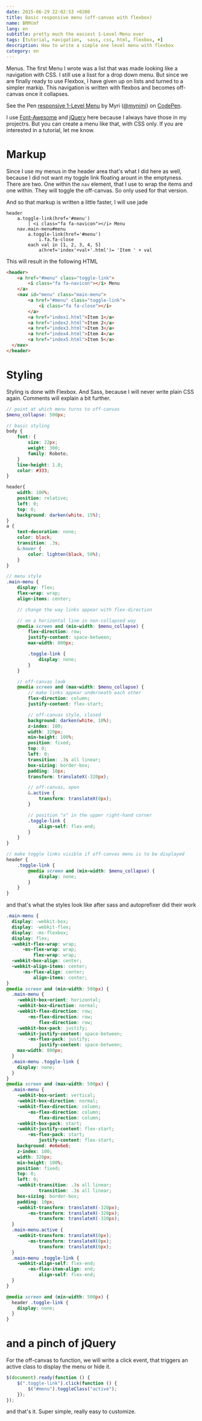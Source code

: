 ```yaml
---
date: 2015-06-29 22:02:53 +0200
title: Basic responsive menu (off-canvas with flexbox)
name: BRM(mf
lang: en
subtitle: pretty much the easiest 1-Level-Menu ever
tags: [tutorial, navigation,  sass, css, html, flexbox, ♦]
description: How to write a simple one level menu with flexbox
category: en
---
```

Menus. The first Menu I wrote was a list that was made looking like a navigation with CSS. I still use a lisst for a drop down menu. But since we are finally ready to use Flexbox, I have given up on lists and turned to a simpler markip.
This navigation is written with flexbos and becomes off-canvas once it collapses.
<br>
<!-- more -->
<p data-height="266" data-theme-id="7132" data-slug-hash="dPNyMz" data-default-tab="result" data-user="mynimi" class='codepen'>See the Pen <a href='http://codepen.io/mynimi/pen/dPNyMz/'>responsive 1-Level Menu</a> by Myri (<a href='http://codepen.io/mynimi'>@mynimi</a>) on <a href='http://codepen.io'>CodePen</a>.</p>
<script async src="//assets.codepen.io/assets/embed/ei.js"></script>

I use [Font-Awesome](http://fontawesome.io/) and [jQuery](https://jquery.com/) here because I always have those in my projectrs. But you can create a menu like that, with CSS only. If you are interested in a tutorial, let me know.

# Markup
Since I use my menus in the header area that's what I did here as well, because I did not want my toggle link floating arount in the emptyness. There are two. One within the `nav` element, that I use to wrap the items and one within. They will toggle the off-canvas. So only used for that version.

And so that markup is written a little faster, I will use jade

```slim
header
    a.toggle-link(href='#menu')
        | <i class="fa fa-navicon"></i> Menu
    nav.main-menu#menu
        a.toggle-link(href='#menu')
            i.fa.fa-close
        each val in [1, 2, 3, 4, 5]
            a(href='index'+val+'.html')= 'Item ' + val
```

This will result in the following HTML

```html
<header>
    <a href="#menu" class="toggle-link">
        <i class="fa fa-navicon"></i> Menu
    </a>
    <nav id="menu" class="main-menu">
        <a href="#menu" class="toggle-link">
            <i class="fa fa-close"></i>
        </a>
        <a href="index1.html">Item 1</a>
        <a href="index2.html">Item 2</a>
        <a href="index3.html">Item 3</a>
        <a href="index4.html">Item 4</a>
        <a href="index5.html">Item 5</a>
  </nav>
</header>
```

# Styling
Styling is done with Flexbox. And Sass, because I will never write plain CSS again. Comments will explain a bit further.

```scss
// point at which menu turns to off-canvas
$menu_collapse: 500px;

// basic styling
body {
    font: {
        size: 22px;
        weight: 300;
        family: Roboto;
    }
    line-height: 1.8;
    color: #333;
}

header{
    width: 100%;
    position: relative;
    left: 0;
    top: 0;
    background: darken(white, 15%);
}
a {
    text-decoration: none;
    color: black;
    transition: .3s;
    &:hover {
        color: lighten(black, 50%);
    }
}

// menu style
.main-menu {
    display: flex;
    flex-wrap: wrap;
    align-items: center;

    // change the way links appear with flex-direction

    // on a horizontal line in non-collapsed way
    @media screen and (min-width: $menu_collapse) {
        flex-direction: row;
        justify-content: space-between;
        max-width: 800px;

        .toggle-link {
            display: none;
        }
    }

    // off-canvas look
    @media screen and (max-width: $menu_collapse) {
        // make links appear underneath each other
        flex-direction: column;
        justify-content: flex-start;

        // off-canvas style, closed
        background: darken(white, 10%);
        z-index: 100;
        width: 320px;
        min-height: 100%;
        position: fixed;
        top: 0;
        left: 0;
        transition: .3s all linear;
        box-sizing: border-box;
        padding: 10px;
        transform: translateX(-320px);

        // off-canvas, open
        &.active {
            transform: translateX(0px);
        }

        // position "x" in the upper right-hand corner
        .toggle-link {
            align-self: flex-end;
        }
    }
}

// make toggle links visible if off-canvas menu is to be displayed
header {
    .toggle-link {
        @media screen and (min-width: $menu_collapse) {
            display: none;
        }
    }
}
```

and that's what the styles look like after sass and autoprefixer did their work

``` css
.main-menu {
  display: -webkit-box;
  display: -webkit-flex;
  display: -ms-flexbox;
  display: flex;
  -webkit-flex-wrap: wrap;
      -ms-flex-wrap: wrap;
          flex-wrap: wrap;
  -webkit-box-align: center;
  -webkit-align-items: center;
      -ms-flex-align: center;
          align-items: center;
}
@media screen and (min-width: 500px) {
  .main-menu {
    -webkit-box-orient: horizontal;
    -webkit-box-direction: normal;
    -webkit-flex-direction: row;
        -ms-flex-direction: row;
            flex-direction: row;
    -webkit-box-pack: justify;
    -webkit-justify-content: space-between;
        -ms-flex-pack: justify;
            justify-content: space-between;
    max-width: 800px;
  }
  .main-menu .toggle-link {
    display: none;
  }
}
@media screen and (max-width: 500px) {
  .main-menu {
    -webkit-box-orient: vertical;
    -webkit-box-direction: normal;
    -webkit-flex-direction: column;
        -ms-flex-direction: column;
            flex-direction: column;
    -webkit-box-pack: start;
    -webkit-justify-content: flex-start;
        -ms-flex-pack: start;
            justify-content: flex-start;
    background: #e6e6e6;
    z-index: 100;
    width: 320px;
    min-height: 100%;
    position: fixed;
    top: 0;
    left: 0;
    -webkit-transition: .3s all linear;
            transition: .3s all linear;
    box-sizing: border-box;
    padding: 10px;
    -webkit-transform: translateX(-320px);
        -ms-transform: translateX(-320px);
            transform: translateX(-320px);
  }
  .main-menu.active {
    -webkit-transform: translateX(0px);
        -ms-transform: translateX(0px);
            transform: translateX(0px);
  }
  .main-menu .toggle-link {
    -webkit-align-self: flex-end;
        -ms-flex-item-align: end;
            align-self: flex-end;
  }
}

@media screen and (min-width: 500px) {
  header .toggle-link {
    display: none;
  }
}
```


# and a pinch of jQuery
For the off-canvas to function, we will write a click event, that triggers an active class to display the menu or hide it.

```js
$(document).ready(function () {
    $(".toggle-link").click(function () {
        $("#menu").toggleClass("active");
    });
});
```

and that's it. Super simple, really easy to customize.
